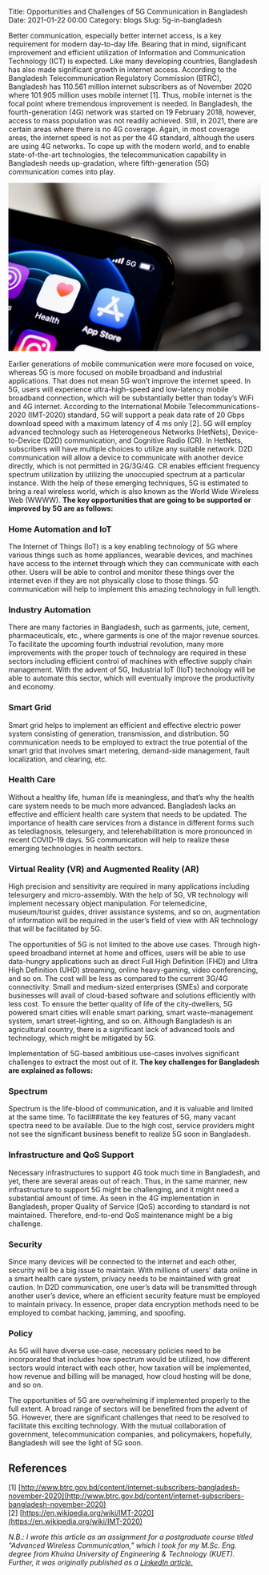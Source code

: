 Title: Opportunities and Challenges of 5G Communication in Bangladesh
Date: 2021-01-22 00:00
Category: blogs
Slug: 5g-in-bangladesh
<!-- Status: draft -->
<!-- Modified: 2022-06-16 18:00 -->
<!-- Tags: 5G, bangladesh -->
<!-- Summary: 5G in Bangladesh -->

Better communication, especially better internet access, is a key requirement for modern day-to-day life. Bearing that in mind, significant improvement and efficient utilization of Information and Communication Technology (ICT) is expected. Like many developing countries, Bangladesh has also made significant growth in internet access. According to the Bangladesh Telecommunication Regulatory Commission (BTRC), Bangladesh has 110.561 million internet subscribers as of November 2020 where 101.905 million uses mobile internet [1]. Thus, mobile internet is the focal point where tremendous improvement is needed. In Bangladesh, the fourth-generation (4G) network was started on 19 February 2018, however, access to mass population was not readily achieved. Still, in 2021, there are certain areas where there is no 4G coverage. Again, in most coverage areas, the internet speed is not as per the 4G standard, although the users are using 4G networks. To cope up with the modern world, and to enable state-of-the-art technologies, the telecommunication capability in Bangladesh needs up-gradation, where fifth-generation (5G) communication comes into play.

![5G in smartphone](../images/5G_smartphone.jpeg)

Earlier generations of mobile communication were more focused on voice, whereas 5G is more focused on mobile broadband and industrial applications. That does not mean 5G won’t improve the internet speed. In 5G, users will experience ultra-high-speed and low-latency mobile broadband connection, which will be substantially better than today’s WiFi and 4G internet. According to the International Mobile Telecommunications-2020 (IMT-2020) standard, 5G will support a peak data rate of 20 Gbps download speed with a maximum latency of 4 ms only [2]. 5G will employ advanced technology such as Heterogeneous Networks (HetNets), Device-to-Device (D2D) communication, and Cognitive Radio (CR). In HetNets, subscribers will have multiple choices to utilize any suitable network. D2D communication will allow a device to communicate with another device directly, which is not permitted in 2G/3G/4G. CR enables efficient frequency spectrum utilization by utilizing the unoccupied spectrum at a particular instance. With the help of these emerging techniques, 5G is estimated to bring a real wireless world, which is also known as the World Wide Wireless Web (WWWW). **The key opportunities that are going to be supported or improved by 5G are as follows:**

### Home Automation and IoT
The Internet of Things (IoT) is a key enabling technology of 5G where various things such as home appliances, wearable devices, and machines have access to the internet through which they can communicate with each other. Users will be able to control and monitor these things over the internet even if they are not physically close to those things. 5G communication will help to implement this amazing technology in full length.

### Industry Automation
There are many factories in Bangladesh, such as garments, jute, cement, pharmaceuticals, etc., where garments is one of the major revenue sources. To facilitate the upcoming fourth industrial revolution, many more improvements with the proper touch of technology are required in these sectors including efficient control of machines with effective supply chain management. With the advent of 5G, Industrial IoT (IIoT) technology will be able to automate this sector, which will eventually improve the productivity and economy.

### Smart Grid
Smart grid helps to implement an efficient and effective electric power system consisting of generation, transmission, and distribution. 5G communication needs to be employed to extract the true potential of the smart grid that involves smart metering, demand-side management, fault localization, and clearing, etc.

### Health Care
Without a healthy life, human life is meaningless, and that’s why the health care system needs to be much more advanced. Bangladesh lacks an effective and efficient health care system that needs to be updated. The importance of health care services from a distance in different forms such as telediagnosis, telesurgery, and telerehabilitation is more pronounced in recent COVID-19 days. 5G communication will help to realize these emerging technologies in health sectors.

### Virtual Reality (VR) and Augmented Reality (AR)
High precision and sensitivity are required in many applications including telesurgery and micro-assembly. With the help of 5G, VR technology will implement necessary object manipulation. For telemedicine, museum/tourist guides, driver assistance systems, and so on, augmentation of information will be required in the user’s field of view with AR technology that will be facilitated by 5G.

The opportunities of 5G is not limited to the above use cases. Through high-speed broadband internet at home and offices, users will be able to use data-hungry applications such as direct Full High Definition (FHD) and Ultra High Definition (UHD) streaming, online heavy-gaming, video conferencing, and so on. The cost will be less as compared to the current 3G/4G connectivity. Small and medium-sized enterprises (SMEs) and corporate businesses will avail of cloud-based software and solutions efficiently with less cost. To ensure the better quality of life of the city-dwellers, 5G powered smart cities will enable smart parking, smart waste-management system, smart street-lighting, and so on. Although Bangladesh is an agricultural country, there is a significant lack of advanced tools and technology, which might be mitigated by 5G.

Implementation of 5G-based ambitious use-cases involves significant challenges to extract the most out of it. **The key challenges for Bangladesh are explained as follows:**

### Spectrum
Spectrum is the life-blood of communication, and it is valuable and limited at the same time. To facil##itate the key features of 5G, many vacant spectra need to be available. Due to the high cost, service providers might not see the significant business benefit to realize 5G soon in Bangladesh.

### Infrastructure and QoS Support
Necessary infrastructures to support 4G took much time in Bangladesh, and yet, there are several areas out of reach. Thus, in the same manner, new infrastructure to support 5G might be challenging, and it might need a substantial amount of time. As seen in the 4G implementation in Bangladesh, proper Quality of Service (QoS) according to standard is not maintained. Therefore, end-to-end QoS maintenance might be a big challenge.

### Security
Since many devices will be connected to the internet and each other, security will be a big issue to maintain. With millions of users' data online in a smart health care system, privacy needs to be maintained with great caution. In D2D communication, one user’s data will be transmitted through another user’s device, where an efficient security feature must be employed to maintain privacy. In essence, proper data encryption methods need to be employed to combat hacking, jamming, and spoofing.

### Policy
As 5G will have diverse use-case, necessary policies need to be incorporated that includes how spectrum would be utilized, how different sectors would interact with each other, how taxation will be implemented, how revenue and billing will be managed, how cloud hosting will be done, and so on.

The opportunities of 5G are overwhelming if implemented properly to the full extent. A broad range of sectors will be benefited from the advent of 5G. However, there are significant challenges that need to be resolved to facilitate this exciting technology. With the mutual collaboration of government, telecommunication companies, and policymakers, hopefully, Bangladesh will see the light of 5G soon.

## References
[1] [http://www.btrc.gov.bd/content/internet-subscribers-bangladesh-november-2020](http://www.btrc.gov.bd/content/internet-subscribers-bangladesh-november-2020) </br>
[2] [https://en.wikipedia.org/wiki/IMT-2020](https://en.wikipedia.org/wiki/IMT-2020)

_N.B.: I wrote this article as an assignment for a postgraduate course titled "Advanced Wireless Communication," which I took for my M.Sc. Eng. degree from Khulna University of Engineering & Technology (KUET). Further, it was originally published as a [LinkedIn article.](https://www.linkedin.com/pulse/opportunities-challenges-5g-communication-bangladesh-hasan/)_